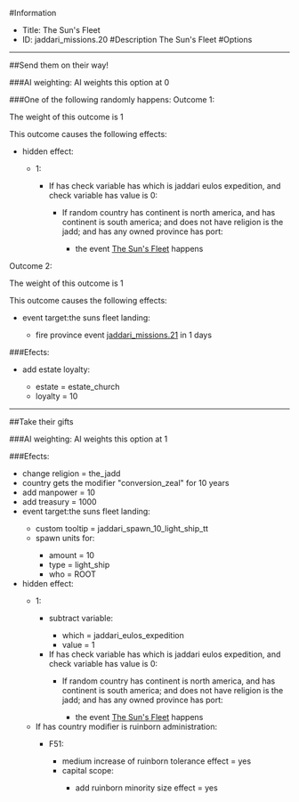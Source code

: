 #Information
 - Title: The Sun's Fleet
 - ID: jaddari_missions.20
#Description
The Sun's Fleet
#Options

___
##Send them on their way!

###AI weighting:
AI weights this option at 0


###One of the following randomly happens:
Outcome 1:

The weight of this outcome is 1

This outcome causes the following effects:<ul><li>hidden effect:</li><ul><li>1:</li><ul><li>If has check variable has which is jaddari eulos expedition, and check variable has value is 0:</li><ul><li>If random country has continent is north america, and has continent is south america; and does not have religion is the jadd; and  has any owned province has port:</li><ul><li>the event [The Sun's Fleet](../events/the_sun_s_fleet.md) happens</li></ul></ul></ul></ul></ul>
Outcome 2:

The weight of this outcome is 1

This outcome causes the following effects:<ul><li>event target:the suns fleet landing:</li><ul><li>fire province event [jaddari_missions.21](jaddari_missions.21_slug) in 1 days</li></ul></ul>

###Efects:<ul><li>add estate loyalty:</li><ul><li>estate = estate_church</li><li>loyalty = 10</li></ul></ul>

___
##Take their gifts

###AI weighting:
AI weights this option at 1


###Efects:<ul><li>change religion = the_jadd</li><li>country gets the modifier "conversion_zeal" for 10 years</li><li>add manpower = 10</li><li>add treasury = 1000</li><li>event target:the suns fleet landing:</li><ul><li>custom tooltip = jaddari_spawn_10_light_ship_tt</li><li>spawn units for:</li><ul><li>amount = 10</li><li>type = light_ship</li><li>who = ROOT</li></ul></ul><li>hidden effect:</li><ul><li>1:</li><ul><li>subtract variable:</li><ul><li>which = jaddari_eulos_expedition</li><li>value = 1</li></ul><li>If has check variable has which is jaddari eulos expedition, and check variable has value is 0:</li><ul><li>If random country has continent is north america, and has continent is south america; and does not have religion is the jadd; and  has any owned province has port:</li><ul><li>the event [The Sun's Fleet](../events/the_sun_s_fleet.md) happens</li></ul></ul></ul><li>If has country modifier is ruinborn administration:</li><ul><li>F51:</li><ul><li>medium increase of ruinborn tolerance effect = yes</li><li>capital scope:</li><ul><li>add ruinborn minority size effect = yes</li></ul></ul></ul></ul></ul>
